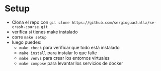 # Setup
- Clona el repo con `git clone https://github.com/sergioguachalla/se-crash-course.git`
- verifica si tienes make instalado
- corre `make setup`
- luego puedes:
  - `make check` para verificar que todo está instalado
  - `make install` para instalar lo que falte
  - `make venvs` para crear los entornos virtuales
  - `make compose` para levantar los servicios de docker
